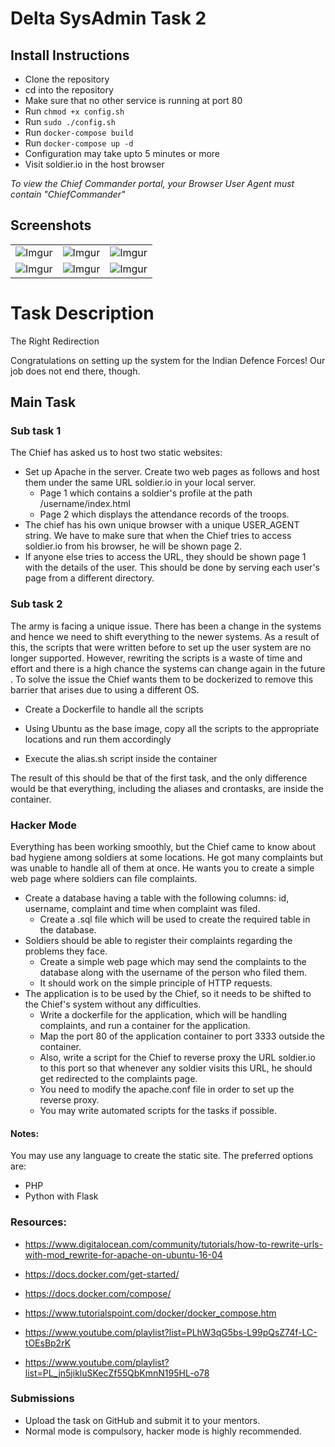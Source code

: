 # Delta SysAdmin Task 2
## Install Instructions
* Clone the repository
* cd into the repository
* Make sure that no other service is running at port 80
* Run `chmod +x config.sh`
* Run `sudo ./config.sh`
* Run `docker-compose build`
* Run `docker-compose up -d`
* Configuration may take upto 5 minutes or more
* Visit soldier.io in the host browser

*To view the Chief Commander portal, your Browser User Agent must contain "ChiefCommander"*

## Screenshots
||||
|:----------------------------------------:|:-----------------------------------------:|:-----------------------------------------: |
| ![Imgur](https://i.imgur.com/z6J9iEc.png) | ![Imgur](https://i.imgur.com/AnnCJWj.png) | ![Imgur](https://i.imgur.com/R7IbVjd.png) |
| ![Imgur](https://i.imgur.com/31jfouq.png) | ![Imgur](https://i.imgur.com/ZrY8GAe.png) | ![Imgur](https://i.imgur.com/AxcguNQ.png) |

# Task Description

The Right Redirection

Congratulations on setting up the system for the Indian Defence Forces! Our job does not end there, though.

## Main Task
### Sub task 1
The Chief has asked us to host two static websites:

* Set up Apache in the server. Create two web pages as follows and host them under the same URL soldier.io in your local server.
  * Page 1 which contains a soldier's profile at the path /username/index.html
  * Page 2 which displays the attendance records of the troops.
* The chief has his own unique browser with a unique USER_AGENT string. We have to make sure that when the Chief tries to access soldier.io from his browser, he will be shown page 2.
* If anyone else tries to access the URL, they should be shown page 1 with the details of the user. This should be done by serving each user's page from a different directory.

### Sub task 2
The army is facing a unique issue. There has been a change in the systems and hence we need to shift everything to the newer systems. As a result of this, the scripts that were written before to set up the user system are no longer supported. However, rewriting the scripts is a waste of time and effort and there is a high chance the systems can change again in the future . To solve the issue the Chief wants them to be dockerized to remove this barrier that arises due to using a different OS.

* Create a Dockerfile to handle all the scripts

* Using Ubuntu as the base image, copy all the scripts to the appropriate locations and run them accordingly

* Execute the alias.sh script inside the container

The result of this should be that of the first task, and the only difference would be that everything, including the aliases and crontasks, are inside the container.

### Hacker Mode
Everything has been working smoothly, but the Chief came to know about bad hygiene among soldiers at some locations. He got many complaints but was unable to handle all of them at once. He wants you to create a simple web page where soldiers can file complaints.

* Create a database having a table with the following columns: id, username, complaint and time when complaint was filed.
  * Create a .sql file which will be used to create the required table in the database.
* Soldiers should be able to register their complaints regarding the problems they face.
  * Create a simple web page which may send the complaints to the database along with the username of the person who filed them.
  * It should work on the simple principle of HTTP requests.
* The application is to be used by the Chief, so it needs to be shifted to the Chief's system without any difficulties.
  * Write a dockerfile for the application, which will be handling complaints, and run a container for the application.
  * Map the port 80 of the application container to port 3333 outside the container.
  * Also, write a script for the Chief to reverse proxy the URL soldier.io to this port so that whenever any soldier visits this URL, he should get redirected to the complaints page.
  * You need to modify the apache.conf file in order to set up the reverse proxy.
  * You may write automated scripts for the tasks if possible.

#### Notes:
You may use any language to create the static site. The preferred options are:
* PHP
* Python with Flask

### Resources:
* https://www.digitalocean.com/community/tutorials/how-to-rewrite-urls-with-mod_rewrite-for-apache-on-ubuntu-16-04 
* https://docs.docker.com/get-started/ 
* https://docs.docker.com/compose/ 
* https://www.tutorialspoint.com/docker/docker_compose.htm

* https://www.youtube.com/playlist?list=PLhW3qG5bs-L99pQsZ74f-LC-tOEsBp2rK 
* https://www.youtube.com/playlist?list=PL_jn5jikluSKecZf55QbKmnN195HL-o78

### Submissions
* Upload the task on GitHub and submit it to your mentors.
* Normal mode is compulsory, hacker mode is highly recommended.
